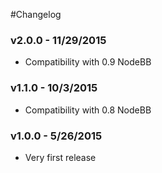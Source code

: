#Changelog

### v2.0.0 - 11/29/2015

- Compatibility with 0.9 NodeBB

### v1.1.0 - 10/3/2015

- Compatibility with 0.8 NodeBB

### v1.0.0 - 5/26/2015

- Very first release